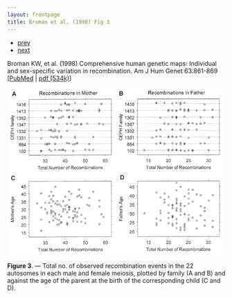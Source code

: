 ```yaml
---
layout: frontpage
title: Broman et al. (1998) Fig 3
---
```


<div class="navbar">
  <div class="navbar-inner">
      <ul class="nav">
          <li><a href="inversion_fig2.html">prev</a></li>
          <li><a href="rqtlexper_fig1.html">next</a></li>
      </ul>
  </div>
</div>

Broman KW, et al. (1998) Comprehensive human genetic maps: Individual
and sex-specific variation in recombination. Am J Hum Genet 63:861-869
\[[PubMed](http://www.ncbi.nlm.nih.gov/pubmed/9718341) |
[pdf (534k)](http://www.biostat.wisc.edu/~kbroman/publications/geneticmaps.pdf)\]

![Broman et al. (1998) Fig 3](../../assets/bigpubpics/geneticmaps_fig3_lg.png)

**Figure 3**. &mdash; Total no. of observed recombination events in the 22
autosomes in each male and female meiosis, plotted by family (A and
B) and against the age of the parent at the birth of the
corresponding child (C and D).

